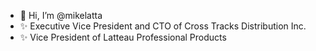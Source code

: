 - 👋 Hi, I’m @mikelatta
- ✨ Executive Vice President and CTO of Cross Tracks Distribution Inc.
- ✨ Vice President of Latteau Professional Products

<!---
mikelatta/mikelatta is a ✨ special ✨ repository because its `README.md` (this file) appears on your GitHub profile.
You can click the Preview link to take a look at your changes.
--->
